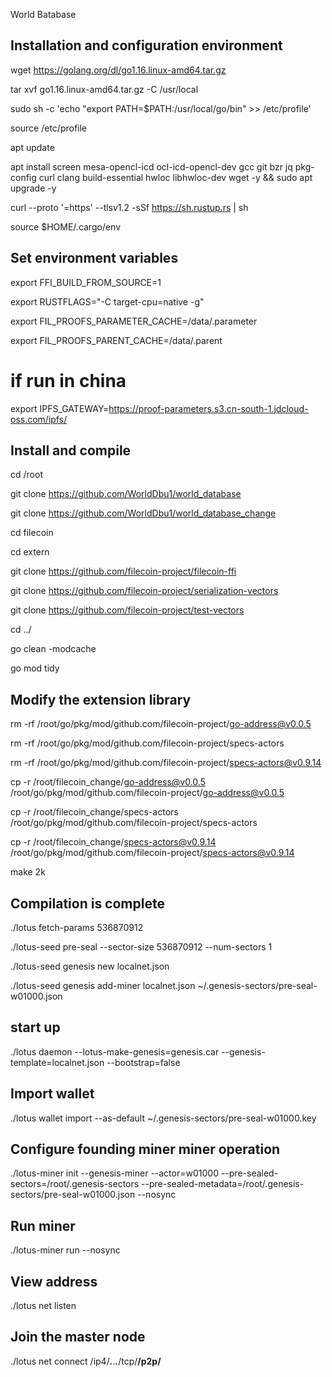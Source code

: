 World Batabase

## Installation and configuration environment

wget https://golang.org/dl/go1.16.linux-amd64.tar.gz

tar xvf go1.16.linux-amd64.tar.gz  -C  /usr/local

sudo sh -c 'echo "export PATH=$PATH:/usr/local/go/bin" >> /etc/profile'

source /etc/profile

apt update

apt install screen mesa-opencl-icd ocl-icd-opencl-dev gcc git bzr jq pkg-config curl clang build-essential hwloc libhwloc-dev wget -y && sudo apt upgrade -y


curl --proto '=https' --tlsv1.2 -sSf https://sh.rustup.rs | sh

source $HOME/.cargo/env


## Set environment variables

export FFI_BUILD_FROM_SOURCE=1 

export RUSTFLAGS="-C target-cpu=native -g"

export FIL_PROOFS_PARAMETER_CACHE=/data/.parameter 

export FIL_PROOFS_PARENT_CACHE=/data/.parent

# if run in china

export IPFS_GATEWAY=https://proof-parameters.s3.cn-south-1.jdcloud-oss.com/ipfs/


## Install and compile

cd /root

git clone https://github.com/WorldDbu1/world_database

git clone https://github.com/WorldDbu1/world_database_change

cd filecoin

cd extern 

git clone https://github.com/filecoin-project/filecoin-ffi

git clone https://github.com/filecoin-project/serialization-vectors

git clone https://github.com/filecoin-project/test-vectors

cd ../

go clean -modcache

go mod tidy  

## Modify the extension library

rm -rf /root/go/pkg/mod/github.com/filecoin-project/go-address@v0.0.5

rm -rf /root/go/pkg/mod/github.com/filecoin-project/specs-actors

rm -rf /root/go/pkg/mod/github.com/filecoin-project/specs-actors@v0.9.14

cp -r /root/filecoin_change/go-address@v0.0.5 /root/go/pkg/mod/github.com/filecoin-project/go-address@v0.0.5

cp -r /root/filecoin_change/specs-actors /root/go/pkg/mod/github.com/filecoin-project/specs-actors

cp -r /root/filecoin_change/specs-actors@v0.9.14 /root/go/pkg/mod/github.com/filecoin-project/specs-actors@v0.9.14

make 2k


## Compilation is complete

./lotus fetch-params 536870912

./lotus-seed pre-seal --sector-size 536870912 --num-sectors 1

./lotus-seed genesis new localnet.json 

./lotus-seed genesis add-miner localnet.json ~/.genesis-sectors/pre-seal-w01000.json


## start up

./lotus daemon --lotus-make-genesis=genesis.car --genesis-template=localnet.json --bootstrap=false


## Import wallet

./lotus wallet import --as-default ~/.genesis-sectors/pre-seal-w01000.key


## Configure founding miner miner operation

./lotus-miner init --genesis-miner --actor=w01000 --pre-sealed-sectors=/root/.genesis-sectors --pre-sealed-metadata=/root/.genesis-sectors/pre-seal-w01000.json --nosync


## Run miner

./lotus-miner run --nosync


## View address

./lotus net listen

## Join the master node

./lotus net connect /ip4/***.***.***.***/tcp/****/p2p/****
